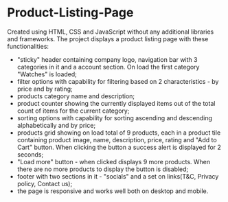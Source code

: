 # Product-Listing-Page

Created using HTML, CSS and JavaScript without any additional libraries and frameworks.
The project displays a product listing page with these functionalities:
  - "sticky" header containing company logo, navigation bar with 3 categories in it and a account section. On load the first category "Watches" is loaded;
  - filter options with capability for filtering based on 2 characteristics - by price and by rating;
  - products category name and description;
  - product counter showing the currently displayed items out of the total count of items for the current category;
  - sorting options with capability for sorting ascending and descending alphabetically and by price;
  - products grid showing on load total of 9 products, each in a product tile containing product image, name, description, price, rating and "Add to Cart" button.
    When clicking the button a success alert is displayed for 2 seconds;
  - "Load more" button - when clicked displays 9 more products. When there are no more products to display the button is disabled;
  - footer with two sections in it - "socials" and a set on links(T&C, Privacy policy, Contact us);
  - the page is responsive and works well both on desktop and mobile.
